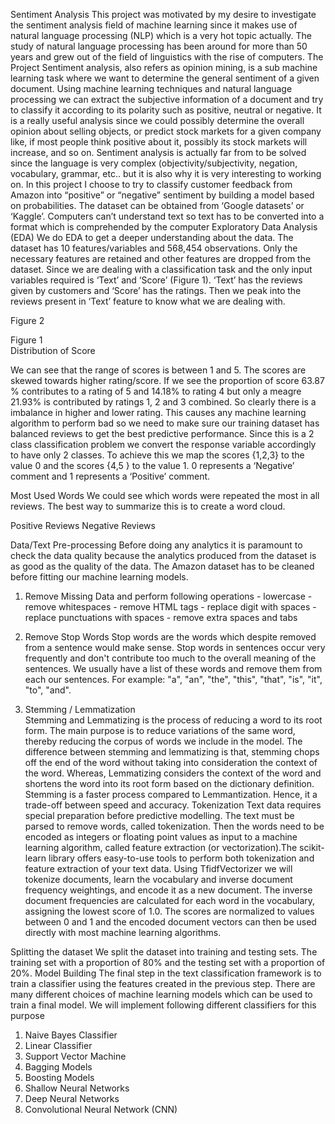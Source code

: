 Sentiment Analysis
This project was motivated by my desire to investigate the sentiment analysis field of machine learning since it makes use of natural language processing (NLP) which is a very hot topic actually. The study of natural language processing has been around for more than 50 years and grew out of the field of linguistics with the rise of computers.
 The Project
Sentiment analysis, also refers as opinion mining, is a sub machine learning task where we want to determine the general sentiment of a given document. Using machine learning techniques and natural language processing we can extract the subjective information of a document and try to classify it according to its polarity such as positive, neutral or negative. It is a really useful analysis since we could possibly determine the overall opinion about selling objects, or predict stock markets for a given company like, if most people think positive about it, possibly its stock markets will increase, and so on. Sentiment analysis is actually far from to be solved since the language is very complex (objectivity/subjectivity, negation, vocabulary, grammar, etc.. but it is also why it is very interesting to working on. 
In this project I choose to try to classify customer feedback from Amazon into “positive” or “negative” sentiment by building a model based on probabilities. The dataset can be obtained from ‘Google datasets’ or ‘Kaggle’. Computers can’t understand text so text has to be converted into a format which is comprehended by the computer
Exploratory Data Analysis (EDA)
We do EDA to get a deeper understanding about the data. The dataset has 10 features/variables and 568,454 observations. Only the necessary features are retained and other features are dropped from the dataset. Since we are dealing with a classification task and the only input variables required is ‘Text’ and ‘Score’ (Figure 1). ‘Text’ has the reviews given by customers and ‘Score’ has the ratings. Then we peak into the reviews present in ‘Text’ feature to know what we are dealing with.

Figure 2 
 
Figure 1  
Distribution of Score
 
We can see that the range of scores is between 1 and 5. The scores are skewed towards higher rating/score. If we see the proportion of score 63.87 % contributes to a rating of 5 and 14.18% to rating 4 but only a meagre 21.93% is contributed by ratings 1, 2 and 3 combined. So clearly there is a imbalance in higher and lower rating. This causes any machine learning algorithm to perform bad so we need to make sure our training dataset has balanced reviews to get the best predictive performance. Since this is a 2 class classification problem we convert the response variable accordingly to have only 2 classes. To achieve this we map the scores {1,2,3} to the value 0 and the scores {4,5 } to the value 1. 0 represents a ‘Negative’ comment and 1 represents a ‘Positive’ comment.
 
Most Used Words
We could see which words were repeated the most in all reviews. The best way to summarize this is to create a word cloud.
 
Positive Reviews 
Negative Reviews
 
Data/Text Pre-processing
Before doing any analytics it is paramount to check the data quality because the analytics produced from the dataset is as good as the quality of the data. The Amazon dataset has to be cleaned before fitting our machine learning models. 
1.	Remove Missing Data and perform following operations
            - lowercase
            - remove whitespaces
            - remove HTML tags
            - replace digit with spaces
            - replace punctuations with spaces
            - remove extra spaces and tabs

2.	Remove Stop Words
Stop words are the words which despite removed from a sentence would make sense. Stop words in sentences occur very frequently and don't contribute too much to the overall meaning of the sentences. We usually have a list of these words and remove them from each our sentences. For example: "a", "an", "the", "this", "that", "is", "it", "to", "and".
3.	Stemming / Lemmatization   
Stemming and Lemmatizing is the process of reducing a word to its root form. The main purpose is to reduce variations of the same word, thereby reducing the corpus of words we include in the model. The difference between stemming and lemmatizing is that, stemming chops off the end of the word without taking into consideration the context of the word. Whereas, Lemmatizing considers the context of the word and shortens the word into its root form based on the dictionary definition. Stemming is a faster process compared to Lemmantization. Hence,  it a trade-off between speed and accuracy.
Tokenization
Text data requires special preparation before predictive modelling. The text must be parsed to remove words, called tokenization. Then the words need to be encoded as integers or floating point values as input to a machine learning algorithm, called feature extraction (or vectorization).The scikit-learn library offers easy-to-use tools to perform both tokenization and feature extraction of your text data. 
Using TfidfVectorizer we will tokenize documents, learn the vocabulary and inverse document frequency weightings, and  encode it as a new document. The inverse document frequencies are calculated for each word in the vocabulary, assigning the lowest score of 1.0. The scores are normalized to values between 0 and 1 and the encoded document vectors can then be used directly with most machine learning algorithms.

Splitting the dataset
We split the dataset into training and testing sets. The training set with a proportion of 80% and the testing set with a proportion of 20%.
Model Building
The final step in the text classification framework is to train a classifier using the features created in the previous step. There are many different choices of machine learning models which can be used to train a final model. We will implement following different classifiers for this purpose
1. Naive Bayes Classifier
2. Linear Classifier
3. Support Vector Machine
4. Bagging Models
5. Boosting Models
6. Shallow Neural Networks
7. Deep Neural Networks
8. Convolutional Neural Network (CNN)

